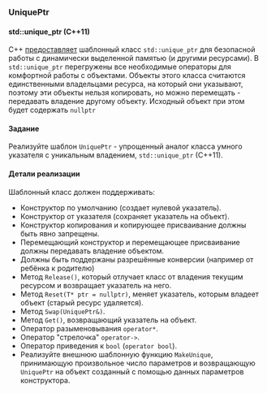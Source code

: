 ### UniquePtr


#### std::unique_ptr (C++11)

С++ [предоставляет](https://en.cppreference.com/w/cpp/memory/unique_ptr) шаблонный класс `std::unique_ptr` для безопасной
работы с динамически выделенной памятью (и другими ресурсами). В `std::unique_ptr` перегружены все необходимые операторы
для комфортной работы с объектами.
Объекты этого класса считаются единственными владельцами ресурса, на который они указывают, поэтому эти объекты нельзя
копировать, но можно перемещать - передавать владение другому объекту. Исходный объект при этом будет содержать `nullptr`

#### Задание

Реализуйте шаблон `UniquePtr` - упрощенный аналог класса умного указателя с уникальным владением, `std::unique_ptr`
(C++11).

#### Детали реализации

Шаблонный класс должен поддерживать:
* Конструктор по умолчанию (создает нулевой указатель).
* Конструктор от указателя (сохраняет указатель на объект).
* Конструктор копирования и копирующее присваивание должны быть явно запрещены.
* Перемещающий конструктор и перемещающее присваивание должны передавать владение объектом.
* Должны быть поддержаны разрешённые конверсии (например от ребёнка к родителю)
* Метод `Release()`, который отлучает класс от владения текущим ресурсом и возвращает указатель на него.
* Метод `Reset(T* ptr = nullptr)`, меняет указатель, которым владеет объект (старый ресурс удаляется).
* Метод `Swap(UniquePtr&)`.
* Метод `Get()`, возвращающий указатель на объект.
* Оператор разыменовывания `operator*`.
* Оператор "стрелочка" `operator->`.
* Оператор приведения к `bool` (`operator bool`).
* Реализуйте внешнюю шаблонную функцию `MakeUnique`, принимающую произвольное число параметров и
возвращающую `UniquePtr` на объект созданный с помощью данных параметров конструктора.


